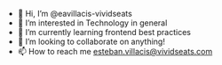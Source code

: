 - 👋 Hi, I’m @eavillacis-vividseats
- 👀 I’m interested in Technology in general
- 🌱 I’m currently learning frontend best practices
- 💞️ I’m looking to collaborate on anything!
- 📫 How to reach me esteban.villacis@vividseats.com

<!---
eavillacis-vividseats/eavillacis-vividseats is a ✨ special ✨ repository because its `README.md` (this file) appears on your GitHub profile.
You can click the Preview link to take a look at your changes.
--->
